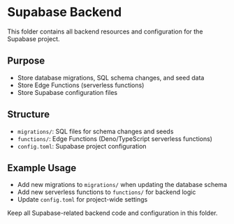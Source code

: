 # Supabase Backend

This folder contains all backend resources and configuration for the Supabase project.

## Purpose
- Store database migrations, SQL schema changes, and seed data
- Store Edge Functions (serverless functions)
- Store Supabase configuration files

## Structure
- `migrations/`: SQL files for schema changes and seeds
- `functions/`: Edge Functions (Deno/TypeScript serverless functions)
- `config.toml`: Supabase project configuration

## Example Usage
- Add new migrations to `migrations/` when updating the database schema
- Add new serverless functions to `functions/` for backend logic
- Update `config.toml` for project-wide settings

Keep all Supabase-related backend code and configuration in this folder. 
